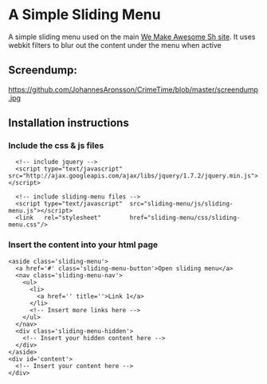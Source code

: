 # A Simple Sliding Menu

A simple sliding menu used on the main [We Make Awesome Sh site](http://wemakeawesomesh.it). It uses webkit filters to blur out the content under the menu when active

## Screendump: 

https://github.com/JohannesAronsson/CrimeTime/blob/master/screendump.jpg

## Installation instructions

### Include the css &amp; js files

      <!-- include jquery -->
      <script type="text/javascript"  src="http://ajax.googleapis.com/ajax/libs/jquery/1.7.2/jquery.min.js"></script>

      <!-- include sliding-menu files -->
      <script type="text/javascript"  src="sliding-menu/js/sliding-menu.js"></script>
      <link   rel="stylesheet"        href="sliding-menu/css/sliding-menu.css"/>

### Insert the content into your html page

    <aside class='sliding-menu'>
      <a href='#' class='sliding-menu-button'>Open sliding menu</a>
      <nav class='sliding-menu-nav'>
        <ul>
          <li>
            <a href='' title=''>Link 1</a>
          </li>
          <!-- Insert more links here -->
        </ul>
      </nav>
      <div class='sliding-menu-hidden'>
        <!-- Insert your hidden content here -->
      </div>
    </aside>
    <div id='content'>
      <!-- Insert your content here -->
    </div>
